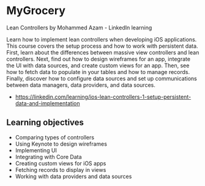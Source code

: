 # MyGrocery
Lean Controllers by Mohammed Azam - LinkedIn learning

Learn how to implement lean controllers when developing iOS applications. This course covers the setup process and how to work with persistent data. First, learn about the differences between massive view controllers and lean controllers. Next, find out how to design wireframes for an app, integrate the UI with data sources, and create custom views for an app. Then, see how to fetch data to populate in your tables and how to manage records. Finally, discover how to configure data sources and set up communications between data managers, data providers, and data sources.

- https://linkedin.com/learning/ios-lean-controllers-1-setup-persistent-data-and-implementation

## Learning objectives
- Comparing types of controllers
- Using Keynote to design wireframes
- Implementing UI
- Integrating with Core Data
- Creating custom views for iOS apps
- Fetching records to display in views
- Working with data providers and data sources

